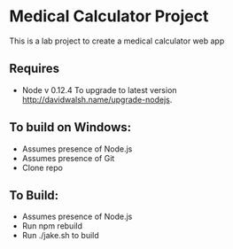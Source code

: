 # Medical Calculator Project 

This is a lab project to create a medical calculator web app

## Requires
* Node v 0.12.4
To upgrade to latest version http://davidwalsh.name/upgrade-nodejs.

## To build on Windows:
* Assumes presence of Node.js
* Assumes presence of Git
* Clone repo

## To Build:
* Assumes presence of Node.js   
* Run npm rebuild
* Run ./jake.sh to build

